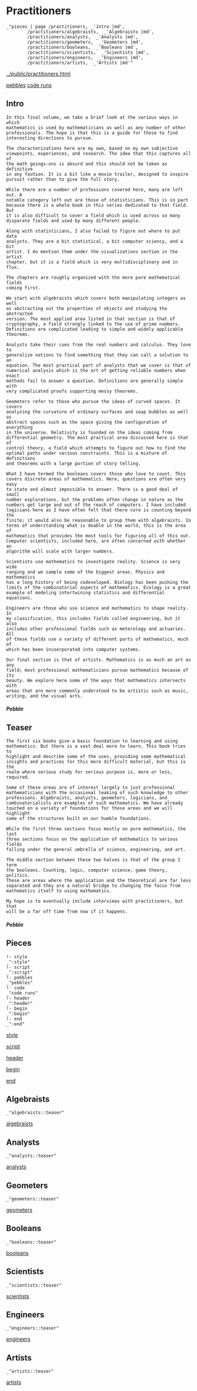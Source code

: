 # Practitioners

    _"pieces | page /practitioners, _'intro |md',
            /practitioners/algebraists,  _'Algebraists |md',
            /practitioners/analysts,  _'Analysts |md',
            /practitioners/geometers,  _'Geometers |md',
            /practitioners/booleans,  _'Booleans |md',
            /practitioners/scientists,  _'Scientists |md',
            /practitioners/engineers,  _'Engineers |md',
            /practitioners/artists,  _'Artists |md'"

[../public/practitioners.html](# "save:")

[pebbles](#pebble "h5: | .join \n")
[code runs](#code "h5: | .join \n")

## Intro


    In this final volume, we take a brief look at the various ways in which
    mathematics is used by mathematicians as well as any number of other
    professionals. The hope is that this is a guide for those to find
    interesting directions to pursue. 

    The characterizations here are my own, based on my own subjective
    viewpoints, experiences, and research. The idea that this captures all of
    the math goings-ons is absurd and this should not be taken as definitive
    in any fashion. It is a bit like a movie trailer, designed to inspire
    pursuit rather than to give the full story. 

    While there are a number of professions covered here, many are left out. A
    notable category left out are those of statisticians. This is in part
    because there is a whole book in this series dedicated to that field. But
    it is also difficult to cover a field which is used across so many
    disparate fields and used by many different people. 

    Along with statisticians, I also failed to figure out where to put data
    analysts. They are a bit statistical, a bit computer sciency, and a bit
    artist. I do mention them under the visualizations section in the artist
    chapter, but it is a field which is very multidisciplinary and in flux. 

    The chapters are roughly organized with the more pure mathematical fields
    coming first. 

    We start with algebraists which covers both manipulating integers as well
    as abstracting out the properties of objects and studying the abstracted
    version. The most applied area listed in that section is that of
    cryptography, a field strongly linked to the use of prime numbers.
    Definitions are complicated leading to simple and widely applicable
    theorems. 

    Analysts take their cues from the real numbers and calculus. They love to
    generalize notions to find something that they can call a solution to an
    equation. The most practical part of analysts that we cover is that of
    numerical analysis which is the art of getting reliable numbers when exact
    methods fail to answer a question. Definitions are generally simple with
    very complicated proofs supporting messy theorems. 

    Geometers refer to those who pursue the ideas of curved spaces. It covers
    analyzing the curvature of ordinary surfaces and soap bubbles as well as
    abstract spaces such as the space giving the configuration of everything
    in the universe. Relativity is founded on the ideas coming from
    differential geometry. The most practical area discussed here is that of
    control theory, a field which attempts to figure out how to find the
    optimal paths under various constraints. This is a mixture of definitions
    and theorems with a large portion of story telling. 

    What I have termed the booleans covers those who love to count. This
    covers discrete areas of mathematics. Here, questions are often very easy
    to state and almost impossible to answer. There is a good deal of small
    number explorations, but the problems often change in nature as the
    numbers get large and out of the reach of computers. I have included
    logicians here as I have often felt that there core is counting beyond the
    finite; it would also be reasonable to group them with algebraists. In
    terms of understanding what is doable in the world, this is the area of
    mathematics that provides the most tools for figuring all of this out.
    Computer scientists, included here, are often concerned with whether an
    algorithm will scale with larger numbers. 

    Scientists use mathematics to investigate reality. Science is very wide
    ranging and we sample some of the biggest areas. Physics and mathematics
    has a long history of being codeveloped. Biology has been pushing the
    limits of the combinatorial aspects of mathematics. Ecology is a great
    example of modeling intertwining statistics and differential equations. 

    Engineers are those who use science and mathematics to shape reality. In
    my classification, this includes fields called engineering, but it also
    includes other professional fields such as meterology and actuaries. All
    of these fields use a variety of different parts of mathematics, much of
    which has been incoorporated into computer systems. 

    Our final section is that of artists. Mathematics is as much an art as any
    field; most professional mathematicians pursue mathematics because of its
    beauty. We explore here some of the ways that mathematics intersects with
    areas that are more commonly understood to be artistic such as music,
    writing, and the visual arts. 

##### Pebble

## Teaser

    The first six books give a basic foundation to learning and using
    mathematics. But there is a vast deal more to learn. This book tries to
    highlight and describe some of the uses, providing some mathematical
    insights and practices for this more difficult material, but this is the
    realm where serious study for serious purpose is, more or less, required. 

    Some of these areas are of interest largely to just professional
    mathematicians with the occasional leaking of such knowledge to other
    professions. Algebraists, analysts, geometers, logicians, and
    combinatorialists are examples of such mathematics. We have already
    touched on a variety of foundations for these areas and we will highlight
    some of the structures built on our humble foundations. 

    While the first three sections focus mostly on pure mathematics, the last
    three sections focus on the application of mathematics to various fields
    falling under the general umbrella of science, engineering, and art. 

    The middle section between these two halves is that of the group I term
    the booleans. Counting, logic, computer science, game theory, politics.
    These are areas where the application and the theoretical are far less
    separated and they are a natural bridge to changing the focus from
    mathematics itself to using mathematics. 

    My hope is to eventually include interviews with practitioners, but that
    will be a far off time from now if it happens. 


##### Pebble

## Pieces

    !- style
    _":style"
    !- script
    _":script"
    !- pebbles
    _"pebbles"
    !- code
    _"code runs"
    !- header
    _":header"
    !- begin
    _":begin"
    !- end
    _":end"



[style]() 

[script]()

[header]()

[begin]()

[end]()

## Algebraists

    _"algebraists::teaser"


[algebraists](pages/practitioners_algebraists.md "load:")

## Analysts

    _"analysts::teaser"


[analysts](pages/practitioners_analysts.md "load:")

## Geometers

    _"geometers::teaser"


[geometers](pages/practitioners_geometers.md "load:")

## Booleans

    _"booleans::teaser"


[booleans](pages/practitioners_booleans.md "load:")

## Scientists

    _"scientists::teaser"


[scientists](pages/practitioners_scientists.md "load:")

## Engineers

    _"engineers::teaser"


[engineers](pages/practitioners_engineers.md "load:")

## Artists

    _"artists::teaser"


[artists](pages/practitioners_artists.md "load:")
